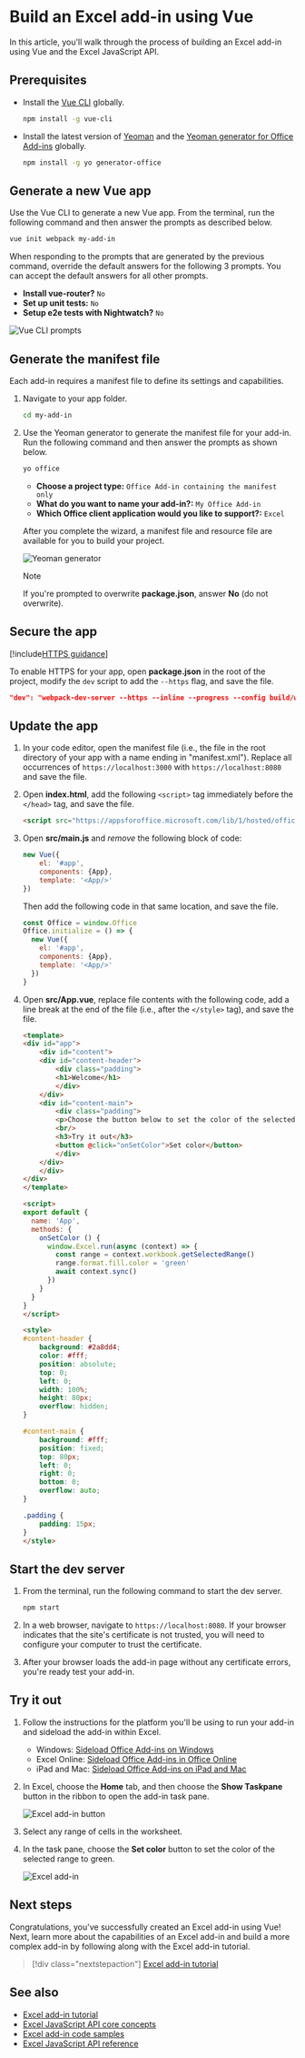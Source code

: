 # Build an Excel add-in using Vue

In this article, you'll walk through the process of building an Excel add-in using Vue and the Excel JavaScript API.

## Prerequisites

- Install the [Vue CLI](https://github.com/vuejs/vue-cli) globally.

    ```bash
    npm install -g vue-cli
    ```

- Install the latest version of [Yeoman](https://github.com/yeoman/yo) and the [Yeoman generator for Office Add-ins](https://github.com/OfficeDev/generator-office) globally.

    ```bash
    npm install -g yo generator-office
    ```

## Generate a new Vue app

Use the Vue CLI to generate a new Vue app. From the terminal, run the following command and then answer the prompts as described below.

```bash
vue init webpack my-add-in
```

When responding to the prompts that are generated by the previous command, override the default answers for the following 3 prompts. You can accept the default answers for all other prompts.

- **Install vue-router?** `No`
- **Set up unit tests:** `No`
- **Setup e2e tests with Nightwatch?** `No`

![Vue CLI prompts](../images/vue-cli-prompts.png)

## Generate the manifest file

Each add-in requires a manifest file to define its settings and capabilities.

1. Navigate to your app folder.

    ```bash
    cd my-add-in
    ```

2. Use the Yeoman generator to generate the manifest file for your add-in. Run the following command and then answer the prompts as shown below.

    ```bash
    yo office 
    ```

    - **Choose a project type:** `Office Add-in containing the manifest only`
    - **What do you want to name your add-in?:** `My Office Add-in`
    - **Which Office client application would you like to support?:** `Excel`

    After you complete the wizard, a manifest file and resource file are available for you to build your project.

    ![Yeoman generator](../images/yo-office.png)
    
    > [!NOTE]
    > If you're prompted to overwrite **package.json**, answer **No** (do not overwrite).

## Secure the app

[!include[HTTPS guidance](../includes/https-guidance.md)]

To enable HTTPS for your app, open **package.json** in the root of the project, modify the `dev` script to add the `--https` flag, and save the file.

```json
"dev": "webpack-dev-server --https --inline --progress --config build/webpack.dev.conf.js"
```

## Update the app

1. In your code editor, open the manifest file (i.e., the file in the root directory of your app with a name ending in "manifest.xml"). Replace all occurrences of `https://localhost:3000` with `https://localhost:8080` and save the file.

2. Open **index.html**, add the following `<script>` tag immediately before the `</head>` tag, and save the file.

    ```html
    <script src="https://appsforoffice.microsoft.com/lib/1/hosted/office.js"></script>
    ```

3. Open **src/main.js** and *remove* the following block of code:

    ```js
    new Vue({
        el: '#app',
        components: {App},
        template: '<App/>'
    })
    ```
    
    Then add the following code in that same location, and save the file. 
                                                         
    ```js
    const Office = window.Office
    Office.initialize = () => {
      new Vue({
        el: '#app',
        components: {App},
        template: '<App/>'
      })
    }
    ```

4. Open **src/App.vue**, replace file contents with the following code, add a line break at the end of the file (i.e., after the `</style>` tag), and save the file. 

    ```html
    <template>
    <div id="app">
        <div id="content">
        <div id="content-header">
            <div class="padding">
            <h1>Welcome</h1>
            </div>
        </div>
        <div id="content-main">
            <div class="padding">
            <p>Choose the button below to set the color of the selected range to green.</p>
            <br/>
            <h3>Try it out</h3>
            <button @click="onSetColor">Set color</button>
            </div>
        </div>
        </div>
    </div>
    </template>

    <script>
    export default {
      name: 'App',
      methods: {
        onSetColor () {
          window.Excel.run(async (context) => {
            const range = context.workbook.getSelectedRange()
            range.format.fill.color = 'green'
            await context.sync()
          })
        }
      }
    }
    </script>

    <style>
    #content-header {
        background: #2a8dd4;
        color: #fff;
        position: absolute;
        top: 0;
        left: 0;
        width: 100%;
        height: 80px;
        overflow: hidden;
    }

    #content-main {
        background: #fff;
        position: fixed;
        top: 80px;
        left: 0;
        right: 0;
        bottom: 0;
        overflow: auto;
    }

    .padding {
        padding: 15px;
    }
    </style>
    ```

## Start the dev server

1. From the terminal, run the following command to start the dev server. 

    ```bash
    npm start
    ```

2. In a web browser, navigate to `https://localhost:8080`. If your browser indicates that the site's certificate is not trusted, you will need to configure your computer to trust the certificate. 

3. After your browser loads the add-in page without any certificate errors, you're ready test your add-in. 

## Try it out

1. Follow the instructions for the platform you'll be using to run your add-in and sideload the add-in within Excel.

    - Windows: [Sideload Office Add-ins on Windows](../testing/create-a-network-shared-folder-catalog-for-task-pane-and-content-add-ins.md)
    - Excel Online: [Sideload Office Add-ins in Office Online](../testing/sideload-office-add-ins-for-testing.md#sideload-an-office-add-in-on-office-online)
    - iPad and Mac: [Sideload Office Add-ins on iPad and Mac](../testing/sideload-an-office-add-in-on-ipad-and-mac.md)

2. In Excel, choose the **Home** tab, and then choose the **Show Taskpane** button in the ribbon to open the add-in task pane.

    ![Excel add-in button](../images/excel-quickstart-addin-2a.png)

3. Select any range of cells in the worksheet.

4. In the task pane, choose the **Set color** button to set the color of the selected range to green.

    ![Excel add-in](../images/excel-quickstart-addin-2c.png)

## Next steps

Congratulations, you've successfully created an Excel add-in using Vue! Next, learn more about the capabilities of an Excel add-in and build a more complex add-in by following along with the Excel add-in tutorial.

> [!div class="nextstepaction"]
> [Excel add-in tutorial](../tutorials/excel-tutorial.yml)

## See also

* [Excel add-in tutorial](../tutorials/excel-tutorial-create-table.md)
* [Excel JavaScript API core concepts](../excel/excel-add-ins-core-concepts.md)
* [Excel add-in code samples](https://developer.microsoft.com/office/gallery/?filterBy=Samples,Excel)
* [Excel JavaScript API reference](https://docs.microsoft.com/javascript/office/overview/excel-add-ins-reference-overview?view=office-js)
